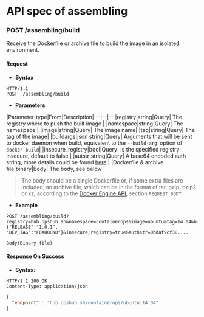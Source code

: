 # API spec of assembling


### POST  /assembling/build

Receive the Dockerfile or archive file to build the image in an isolated environment.

#### Request

- **Syntax**
```http
HTTP/1.1
POST  /assembling/build
```

- **Parameters**

|Parameter|type|From|Description|
--|--|--
|registry|string|Query| The registry where to push the built image |
|namespace|string|Query| The namespace |
|image|string|Query| The image name|
|tag|string|Query| The tag of the image|
|buildargs|json string|Query| Arguments that will be sent to docker daemon when build, equivalent to the `--build-arg `option of `docker build`|
|insecure_registry|bool|Query| Is the specified registry insecure, default to false |
|autstr|string|Query| A base64 encoded auth string, more details could be found [here](https://docs.docker.com/engine/api/v1.30/#section/Authentication) |
|Dockerfile & archive file|binary|Body| The body, see below |

> The body should be a single Dockerfile or, if some extra files are included, an archive file, which can be in the format of tar, gzip, bzip2 or xz, according to the [Docker Engine API](https://docs.docker.com/engine/api/v1.31/#operation/ImageBuild), section `REQUEST BODY`.



- **Example**

```http
POST /assembling/build?registry=hub.opshub.sh&namespace=containerops&image=ubuntu&tag=14.04&buildargs={"RELEASE":"1.0.1", "DEV_TAG":"FOXHOUND"}&insecure_registry=true&authstr=0bdaf9cf38....

Body(Binary file)

```

#### Response On Success

- **Syntax:**
```
HTTP/1.1 200 OK
Content-Type: application/json
```

```json
{
  "endpoint" : "hub.opshub.sh/containerops/ubuntu:14.04"
}
```

